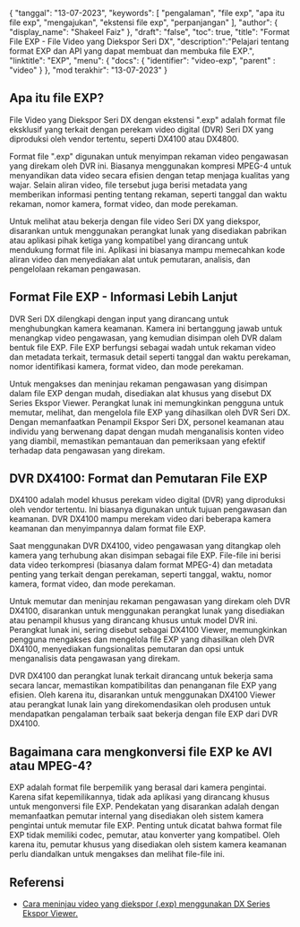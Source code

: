 {
"tanggal": "13-07-2023",
  "keywords": [
"pengalaman",
"file exp",
"apa itu file exp",
"mengajukan",
"ekstensi file exp",
"perpanjangan"
],
  "author": {
"display_name": "Shakeel Faiz"
},
"draft": "false",
"toc": true,
"title": "Format File EXP - File Video yang Diekspor Seri DX",
  "description":"Pelajari tentang format EXP dan API yang dapat membuat dan membuka file EXP.",
"linktitle": "EXP",
  "menu": {
    "docs": {
      "identifier": "video-exp",
"parent" : "video"
}
},
"mod terakhir": "13-07-2023"
}

## Apa itu file EXP?

File Video yang Diekspor Seri DX dengan ekstensi ".exp" adalah format file eksklusif yang terkait dengan perekam video digital (DVR) Seri DX yang diproduksi oleh vendor tertentu, seperti DX4100 atau DX4800.

Format file ".exp" digunakan untuk menyimpan rekaman video pengawasan yang direkam oleh DVR ini. Biasanya menggunakan kompresi MPEG-4 untuk menyandikan data video secara efisien dengan tetap menjaga kualitas yang wajar. Selain aliran video, file tersebut juga berisi metadata yang memberikan informasi penting tentang rekaman, seperti tanggal dan waktu rekaman, nomor kamera, format video, dan mode perekaman.

Untuk melihat atau bekerja dengan file video Seri DX yang diekspor, disarankan untuk menggunakan perangkat lunak yang disediakan pabrikan atau aplikasi pihak ketiga yang kompatibel yang dirancang untuk mendukung format file ini. Aplikasi ini biasanya mampu memecahkan kode aliran video dan menyediakan alat untuk pemutaran, analisis, dan pengelolaan rekaman pengawasan.

## Format File EXP - Informasi Lebih Lanjut

DVR Seri DX dilengkapi dengan input yang dirancang untuk menghubungkan kamera keamanan. Kamera ini bertanggung jawab untuk menangkap video pengawasan, yang kemudian disimpan oleh DVR dalam bentuk file EXP. File EXP berfungsi sebagai wadah untuk rekaman video dan metadata terkait, termasuk detail seperti tanggal dan waktu perekaman, nomor identifikasi kamera, format video, dan mode perekaman.

Untuk mengakses dan meninjau rekaman pengawasan yang disimpan dalam file EXP dengan mudah, disediakan alat khusus yang disebut DX Series Ekspor Viewer. Perangkat lunak ini memungkinkan pengguna untuk memutar, melihat, dan mengelola file EXP yang dihasilkan oleh DVR Seri DX. Dengan memanfaatkan Penampil Ekspor Seri DX, personel keamanan atau individu yang berwenang dapat dengan mudah menganalisis konten video yang diambil, memastikan pemantauan dan pemeriksaan yang efektif terhadap data pengawasan yang direkam.

## DVR DX4100: Format dan Pemutaran File EXP

DX4100 adalah model khusus perekam video digital (DVR) yang diproduksi oleh vendor tertentu. Ini biasanya digunakan untuk tujuan pengawasan dan keamanan. DVR DX4100 mampu merekam video dari beberapa kamera keamanan dan menyimpannya dalam format file EXP.

Saat menggunakan DVR DX4100, video pengawasan yang ditangkap oleh kamera yang terhubung akan disimpan sebagai file EXP. File-file ini berisi data video terkompresi (biasanya dalam format MPEG-4) dan metadata penting yang terkait dengan perekaman, seperti tanggal, waktu, nomor kamera, format video, dan mode perekaman.

Untuk memutar dan meninjau rekaman pengawasan yang direkam oleh DVR DX4100, disarankan untuk menggunakan perangkat lunak yang disediakan atau penampil khusus yang dirancang khusus untuk model DVR ini. Perangkat lunak ini, sering disebut sebagai DX4100 Viewer, memungkinkan pengguna mengakses dan mengelola file EXP yang dihasilkan oleh DVR DX4100, menyediakan fungsionalitas pemutaran dan opsi untuk menganalisis data pengawasan yang direkam.

DVR DX4100 dan perangkat lunak terkait dirancang untuk bekerja sama secara lancar, memastikan kompatibilitas dan penanganan file EXP yang efisien. Oleh karena itu, disarankan untuk menggunakan DX4100 Viewer atau perangkat lunak lain yang direkomendasikan oleh produsen untuk mendapatkan pengalaman terbaik saat bekerja dengan file EXP dari DVR DX4100.


## Bagaimana cara mengkonversi file EXP ke AVI atau MPEG-4?

EXP adalah format file berpemilik yang berasal dari kamera pengintai. Karena sifat kepemilikannya, tidak ada aplikasi yang dirancang khusus untuk mengonversi file EXP. Pendekatan yang disarankan adalah dengan memanfaatkan pemutar internal yang disediakan oleh sistem kamera pengintai untuk memutar file EXP. Penting untuk dicatat bahwa format file EXP tidak memiliki codec, pemutar, atau konverter yang kompatibel. Oleh karena itu, pemutar khusus yang disediakan oleh sistem kamera keamanan perlu diandalkan untuk mengakses dan melihat file-file ini.

## Referensi
* [Cara meninjau video yang diekspor (.exp) menggunakan DX Series Ekspor Viewer.](https://support.pelco.com/s/article/How-to-review-exported-video-exp-using-the-DX-Series-Export-Viewer-1538586687024?language=en_US)







